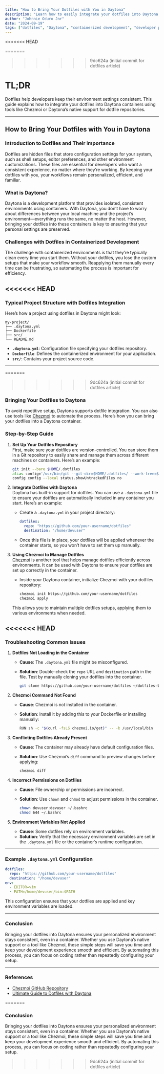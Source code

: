 ```yaml
---
title: "How to Bring Your Dotfiles with You in Daytona"
description: "Learn how to easily integrate your dotfiles into Daytona’s containerized environments using tools like Chezmoi and Daytona's built-in dotfile support."
author: "Johnnie Oduro Jnr"
date: "2024-09-19"
tags: ["dotfiles", "Daytona", "containerized development", "developer productivity"]
---
```


<<<<<<< HEAD


=======
>>>>>>> 9dc624a (initial commit for dotfiles article)
# TL;DR

Dotfiles help developers keep their environment settings consistent. This guide explains how to integrate your dotfiles into Daytona containers using tools like Chezmoi or Daytona’s native support for dotfile repositories.

---

## How to Bring Your Dotfiles with You in Daytona

### Introduction to Dotfiles and Their Importance

Dotfiles are hidden files that store configuration settings for your system, such as shell setups, editor preferences, and other environment customizations. These files are essential for developers who want a consistent experience, no matter where they’re working. By keeping your dotfiles with you, your workflows remain personalized, efficient, and familiar.

### What is Daytona?

Daytona is a development platform that provides isolated, consistent environments using containers. With Daytona, you don’t have to worry about differences between your local machine and the project’s environment—everything runs the same, no matter the host. However, bringing your dotfiles into these containers is key to ensuring that your personal settings are preserved.

### Challenges with Dotfiles in Containerized Development

The challenge with containerized environments is that they’re typically clean every time you start them. Without your dotfiles, you lose the custom setups that make your workflow smooth. Reapplying them manually every time can be frustrating, so automating the process is important for efficiency.

<<<<<<< HEAD
---

### Typical Project Structure with Dotfiles Integration

Here’s how a project using dotfiles in Daytona might look:

```
my-project/
├── .daytona.yml
├── Dockerfile
├── src/
└── README.md
```

- **`.daytona.yml`**: Configuration file specifying your dotfiles repository.  
- **`Dockerfile`**: Defines the containerized environment for your application.  
- **`src/`**: Contains your project source code.  

---

=======
>>>>>>> 9dc624a (initial commit for dotfiles article)
### Bringing Your Dotfiles to Daytona

To avoid repetitive setup, Daytona supports dotfile integration. You can also use tools like [Chezmoi](https://github.com/rio/features/tree/main/src/chezmoi) to automate the process. Here’s how you can bring your dotfiles into a Daytona container.

### Step-by-Step Guide

1. **Set Up Your Dotfiles Repository**  
   First, make sure your dotfiles are version-controlled. You can store them in a Git repository to easily share and manage them across different machines or containers. Here’s an example:

   ```bash
   git init --bare $HOME/.dotfiles
   alias config='/usr/bin/git --git-dir=$HOME/.dotfiles/ --work-tree=$HOME'
   config config --local status.showUntrackedFiles no
   ```

2. **Integrate Dotfiles with Daytona**  
   Daytona has built-in support for dotfiles. You can use a `.daytona.yml` file to ensure your dotfiles are automatically included in any container you start. Here’s an example:

   - Create a `.daytona.yml` in your project directory:
     ```yaml
     dotfiles:
       repo: "https://github.com/your-username/dotfiles"
       destination: "/home/devuser"
     ```
   - Once this file is in place, your dotfiles will be applied whenever the container starts, so you won’t have to set them up manually.

3. **Using Chezmoi to Manage Dotfiles**  
   [Chezmoi](https://github.com/rio/features/tree/main/src/chezmoi) is another tool that helps manage dotfiles efficiently across environments. It can be used with Daytona to ensure your dotfiles are set up correctly in the container.

   - Inside your Daytona container, initialize Chezmoi with your dotfiles repository:
     ```bash
     chezmoi init https://github.com/your-username/dotfiles
     chezmoi apply
     ```

   This allows you to maintain multiple dotfiles setups, applying them to various environments when needed.

<<<<<<< HEAD
---

### Troubleshooting Common Issues

1. **Dotfiles Not Loading in the Container**  
   - **Cause**: The `.daytona.yml` file might be misconfigured.  
   - **Solution**: Double-check the `repo` URL and `destination` path in the file. Test by manually cloning your dotfiles into the container.

     ```bash
     git clone https://github.com/your-username/dotfiles ~/dotfiles-test
     ```

2. **Chezmoi Command Not Found**  
   - **Cause**: Chezmoi is not installed in the container.  
   - **Solution**: Install it by adding this to your Dockerfile or installing manually:

     ```bash
     RUN sh -c "$(curl -fsLS chezmoi.io/get)" -- -b /usr/local/bin
     ```

3. **Conflicting Dotfiles Already Present**  
   - **Cause**: The container may already have default configuration files.  
   - **Solution**: Use Chezmoi’s `diff` command to preview changes before applying:

     ```bash
     chezmoi diff
     ```

4. **Incorrect Permissions on Dotfiles**  
   - **Cause**: File ownership or permissions are incorrect.  
   - **Solution**: Use `chown` and `chmod` to adjust permissions in the container.

     ```bash
     chown devuser:devuser ~/.bashrc
     chmod 644 ~/.bashrc
     ```

5. **Environment Variables Not Applied**  
   - **Cause**: Some dotfiles rely on environment variables.  
   - **Solution**: Verify that the necessary environment variables are set in the `.daytona.yml` file or the container’s runtime configuration.

---

### Example `.daytona.yml` Configuration
```yaml
dotfiles:
  repo: "https://github.com/your-username/dotfiles"
  destination: "/home/devuser"
env:
  - EDITOR=vim
  - PATH=/home/devuser/bin:$PATH
```

This configuration ensures that your dotfiles are applied and key environment variables are loaded.

---

### Conclusion

Bringing your dotfiles into Daytona ensures your personalized environment stays consistent, even in a container. Whether you use Daytona’s native support or a tool like Chezmoi, these simple steps will save you time and keep your development experience smooth and efficient. By automating this process, you can focus on coding rather than repeatedly configuring your setup.

---

### References
- [Chezmoi GitHub Repository](https://github.com/rio/features/tree/main/src/chezmoi)  
- [Ultimate Guide to Dotfiles with Daytona](https://www.daytona.io/dotfiles/ultimate-guide-to-dotfiles)  

=======
### Conclusion

Bringing your dotfiles into Daytona ensures your personalized environment stays consistent, even in a container. Whether you use Daytona’s native support or a tool like Chezmoi, these simple steps will save you time and keep your development experience smooth and efficient. By automating this process, you can focus on coding rather than repeatedly configuring your setup.
>>>>>>> 9dc624a (initial commit for dotfiles article)
